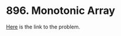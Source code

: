 # 896. Monotonic Array

[Here](https://leetcode.com/problems/monotonic-array/) is the link to the problem.
